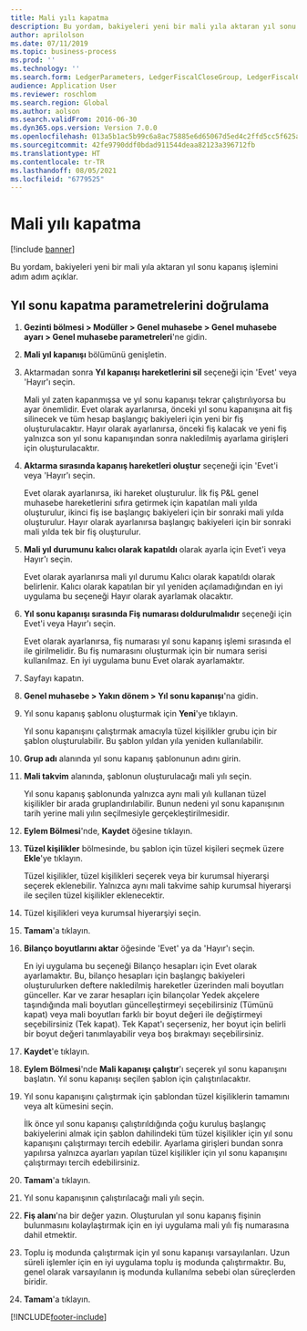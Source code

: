 ```yaml
---
title: Mali yılı kapatma
description: Bu yordam, bakiyeleri yeni bir mali yıla aktaran yıl sonu kapanış işlemini adım adım açıklar.
author: aprilolson
ms.date: 07/11/2019
ms.topic: business-process
ms.prod: ''
ms.technology: ''
ms.search.form: LedgerParameters, LedgerFiscalCloseGroup, LedgerFiscalCloseAddLedger, SysLookupMultiSelectGrid, LedgerFiscalCloseRunGroup
audience: Application User
ms.reviewer: roschlom
ms.search.region: Global
ms.author: aolson
ms.search.validFrom: 2016-06-30
ms.dyn365.ops.version: Version 7.0.0
ms.openlocfilehash: 013a5b1ac5b99c6a8ac75885e6d65067d5ed4c2ffd5cc5f625a73963666c0a81
ms.sourcegitcommit: 42fe9790ddf0bdad911544deaa82123a396712fb
ms.translationtype: HT
ms.contentlocale: tr-TR
ms.lasthandoff: 08/05/2021
ms.locfileid: "6779525"
---
```

# <a name="close-the-fiscal-year"></a>Mali yılı kapatma

[!include [banner](../../includes/banner.md)]

Bu yordam, bakiyeleri yeni bir mali yıla aktaran yıl sonu kapanış işlemini adım adım açıklar.


## <a name="validate-year-end-close-parameters"></a>Yıl sonu kapatma parametrelerini doğrulama
1. **Gezinti bölmesi > Modüller > Genel muhasebe > Genel muhasebe ayarı > Genel muhasebe parametreleri**'ne gidin.
2. **Mali yıl kapanışı** bölümünü genişletin.
3. Aktarmadan sonra **Yıl kapanışı hareketlerini sil** seçeneği için 'Evet' veya 'Hayır'ı seçin.
    
    Mali yıl zaten kapanmışsa ve yıl sonu kapanışı tekrar çalıştırılıyorsa bu ayar önemlidir. Evet olarak ayarlanırsa, önceki yıl sonu kapanışına ait fiş silinecek ve tüm hesap başlangıç bakiyeleri için yeni bir fiş oluşturulacaktır. Hayır olarak ayarlanırsa, önceki fiş kalacak ve yeni fiş yalnızca son yıl sonu kapanışından sonra nakledilmiş ayarlama girişleri için oluşturulacaktır.

4. **Aktarma sırasında kapanış hareketleri oluştur** seçeneği için 'Evet'i veya 'Hayır'ı seçin.

    Evet olarak ayarlanırsa, iki hareket oluşturulur. İlk fiş P&L genel muhasebe hareketlerini sıfıra getirmek için kapatılan mali yılda oluşturulur, ikinci fiş ise başlangıç bakiyeleri için bir sonraki mali yılda oluşturulur. Hayır olarak ayarlanırsa başlangıç bakiyeleri için bir sonraki mali yılda tek bir fiş oluşturulur.  

5. **Mali yıl durumunu kalıcı olarak kapatıldı** olarak ayarla için Evet'i veya Hayır'ı seçin.

    Evet olarak ayarlanırsa mali yıl durumu Kalıcı olarak kapatıldı olarak belirlenir.  Kalıcı olarak kapatılan bir yıl yeniden açılamadığından en iyi uygulama bu seçeneği Hayır olarak ayarlamak olacaktır.  

6. **Yıl sonu kapanışı sırasında Fiş numarası doldurulmalıdır** seçeneği için Evet'i veya Hayır'ı seçin.

    Evet olarak ayarlanırsa, fiş numarası yıl sonu kapanış işlemi sırasında el ile girilmelidir. Bu fiş numarasını oluşturmak için bir numara serisi kullanılmaz. En iyi uygulama bunu Evet olarak ayarlamaktır.  

7. Sayfayı kapatın.
8. **Genel muhasebe > Yakın dönem > Yıl sonu kapanışı**'na gidin.
9. Yıl sonu kapanış şablonu oluşturmak için **Yeni**'ye tıklayın.

    Yıl sonu kapanışını çalıştırmak amacıyla tüzel kişilikler grubu için bir şablon oluşturulabilir. Bu şablon yıldan yıla yeniden kullanılabilir.  

10. **Grup adı** alanında yıl sonu kapanış şablonunun adını girin.
11. **Mali takvim** alanında, şablonun oluşturulacağı mali yılı seçin.

    Yıl sonu kapanış şablonunda yalnızca aynı mali yılı kullanan tüzel kişilikler bir arada gruplandırılabilir. Bunun nedeni yıl sonu kapanışının tarih yerine mali yılın seçilmesiyle gerçekleştirilmesidir.  

12. **Eylem Bölmesi**'nde, **Kaydet** öğesine tıklayın.
13. **Tüzel kişilikler** bölmesinde, bu şablon için tüzel kişileri seçmek üzere **Ekle**'ye tıklayın.
    
    Tüzel kişilikler, tüzel kişilikleri seçerek veya bir kurumsal hiyerarşi seçerek eklenebilir.  Yalnızca aynı mali takvime sahip kurumsal hiyerarşi ile seçilen tüzel kişilikler eklenecektir.  

14. Tüzel kişilikleri veya kurumsal hiyerarşiyi seçin.
15. **Tamam**'a tıklayın.
16. **Bilanço boyutlarını aktar** öğesinde 'Evet' ya da 'Hayır'ı seçin.

    En iyi uygulama bu seçeneği Bilanço hesapları için Evet olarak ayarlamaktır. Bu, bilanço hesapları için başlangıç bakiyeleri oluşturulurken deftere nakledilmiş hareketler üzerinden mali boyutları günceller. Kar ve zarar hesapları için bilançolar Yedek akçelere taşındığında mali boyutları güncelleştirmeyi seçebilirsiniz (Tümünü kapat) veya mali boyutları farklı bir boyut değeri ile değiştirmeyi seçebilirsiniz (Tek kapat). Tek Kapat'ı seçerseniz, her boyut için belirli bir boyut değeri tanımlayabilir veya boş bırakmayı seçebilirsiniz.  

17. **Kaydet**'e tıklayın.
18. **Eylem Bölmesi**'nde **Mali kapanışı çalıştır**'ı seçerek yıl sonu kapanışını başlatın. Yıl sonu kapanışı seçilen şablon için çalıştırılacaktır.  
19. Yıl sonu kapanışını çalıştırmak için şablondan tüzel kişiliklerin tamamını veya alt kümesini seçin.

    İlk önce yıl sonu kapanışı çalıştırıldığında çoğu kuruluş başlangıç bakiyelerini almak için şablon dahilindeki tüm tüzel kişilikler için yıl sonu kapanışını çalıştırmayı tercih edebilir. Ayarlama girişleri bundan sonra yapılırsa yalnızca ayarları yapılan tüzel kişilikler için yıl sonu kapanışını çalıştırmayı tercih edebilirsiniz.  

20. **Tamam**'a tıklayın.
21. Yıl sonu kapanışının çalıştırılacağı mali yılı seçin.
22. **Fiş alanı**'na bir değer yazın. Oluşturulan yıl sonu kapanış fişinin bulunmasını kolaylaştırmak için en iyi uygulama mali yılı fiş numarasına dahil etmektir.  
23. Toplu iş modunda çalıştırmak için yıl sonu kapanışı varsayılanları. Uzun süreli işlemler için en iyi uygulama toplu iş modunda çalıştırmaktır. Bu, genel olarak varsayılanın iş modunda kullanılma sebebi olan süreçlerden biridir.  
24. **Tamam**'a tıklayın.



[!INCLUDE[footer-include](../../../includes/footer-banner.md)]